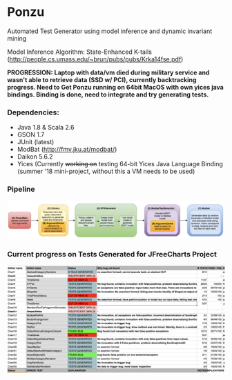 # Ponzu
Automated Test Generator using model inference and dynamic invariant mining

Model Inference Algorithm: State-Enhanced K-tails (http://people.cs.umass.edu/~brun/pubs/pubs/Krka14fse.pdf)

**PROGRESSION: Laptop with data/vm died during military service and wasn't able to retrieve data (SSD w/ PCI), currently backtracking progress. Need to Get Ponzu running on 64bit MacOS with own yices java bindings. Binding is done, need to integrate and try generating tests.**

### Dependencies:

  - Java 1.8 & Scala 2.6
  - GSON 1.7
  - JUnit (latest)
  - ModBat (http://fmv.jku.at/modbat/)
  - Daikon 5.6.2
  - Yices (Currently ~~working on~~ testing 64-bit Yices Java Language Binding (summer '18 mini-project, without this a VM needs to be used)

### Pipeline
![alt_text](https://raw.githubusercontent.com/nsimsiri/ponzu/master/pipeline.png)
  
 
### Current progress on Tests Generated for JFreeCharts Project
![alt text](https://raw.githubusercontent.com/nsimsiri/ponzu/master/status.png)


